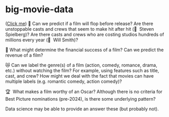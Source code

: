 # big-movie-data
 
([Click me](https://vibrantlychee.notion.site/vibrantlychee/ac0a3d8e2bc14d4c8b8c120954551076?v=25bad09242d444bba85aa0fc53e2014e)) 💯  Can we predict if a film will flop before release? Are there unstoppable casts and crews that seem to make hit after hit (👀  Steven Spielberg)? Are there casts and crews who are costing studios hundreds of millions every year (👀  Will Smith)? 

🤑  What might determine the financial success of a film? Can we predict the revenue of a film?

😿  Can we label the genre(s) of a film (action, comedy, romance, drama, etc.) without watching the film? For example, using features such as title, cast, and crew? How might we deal with the fact that movies can have multiple labels (e.g. romantic comedy, action comedy)?

🏆  What makes a film worthy of an Oscar? Although there is no criteria for Best Picture nominations (pre-2024), is there some underlying pattern?

Data science may be able to provide an answer these (but probably not).
